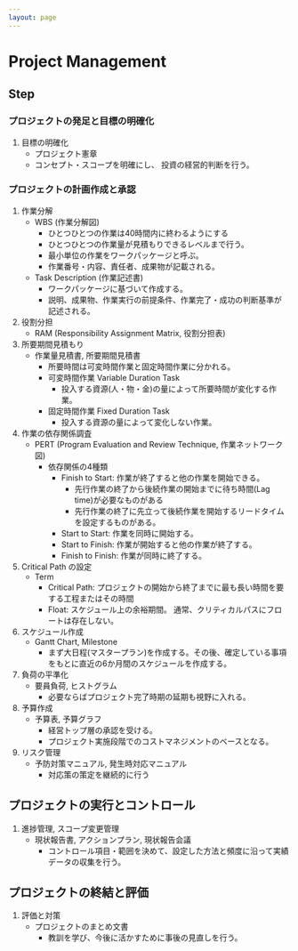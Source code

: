 ```yaml
---
layout: page
---
```


# Project Management

## Step

### プロジェクトの発足と目標の明確化

1. 目標の明確化
    * プロジェクト憲章
    * コンセプト・スコープを明確にし、 投資の経営的判断を行う。

### プロジェクトの計画作成と承認

1. 作業分解
    * WBS (作業分解図)
        * ひとつひとつの作業は40時間内に終わるようにする
        * ひとつひとつの作業量が見積もりできるレベルまで行う。
        * 最小単位の作業をワークパッケージと呼ぶ。
        * 作業番号・内容、責任者、成果物が記載される。
    * Task Description (作業記述書)
        * ワークパッケージに基づいて作成する。
        * 説明、成果物、作業実行の前提条件、作業完了・成功の判断基準が記述される。
1. 役割分担
    * RAM (Responsibility Assignment Matrix, 役割分担表)
1. 所要期間見積もり
    * 作業量見積書, 所要期間見積書
        * 所要時間は可変時間作業と固定時間作業に分かれる。
        * 可変時間作業 Variable Duration Task
            * 投入する資源(人・物・金)の量によって所要時間が変化する作業。
        * 固定時間作業 Fixed Duration Task
            * 投入する資源の量によって変化しない作業。
1. 作業の依存関係調査
    * PERT (Program Evaluation and Review Technique, 作業ネットワーク図)
        * 依存関係の4種類
            * Finish to Start: 作業が終了すると他の作業を開始できる。
                * 先行作業の終了から後続作業の開始までに待ち時間(Lag time)が必要なものがある
                * 先行作業の終了に先立って後続作業を開始するリードタイムを設定するものがある。
            * Start to Start: 作業を同時に開始する。
            * Start to Finish: 作業が開始すると他の作業が終了する。
            * Finish to Finish: 作業が同時に終了する。
1. Critical Path の設定
    * Term
        * Critical Path: プロジェクトの開始から終了までに最も長い時間を要する工程またはその時間
        * Float: スケジュール上の余裕期間。 通常、クリティカルパスにフロートは存在しない。
1. スケジュール作成
    * Gantt Chart, Milestone
        * まず大日程(マスタープラン)を作成する。その後、確定している事項をもとに直近の6か月間のスケジュールを作成する。
1. 負荷の平準化
    * 要員負荷, ヒストグラム
        * 必要ならばプロジェクト完了時期の延期も視野に入れる。
1. 予算作成
    * 予算表, 予算グラフ
        * 経営トップ層の承認を受ける。
        * プロジェクト実施段階でのコストマネジメントのベースとなる。
1. リスク管理
    * 予防対策マニュアル, 発生時対応マニュアル
        * 対応策の策定を継続的に行う

## プロジェクトの実行とコントロール

1. 進捗管理, スコープ変更管理
    * 現状報告書, アクションプラン, 現状報告会議
        * コントロール項目・範囲を決めて、設定した方法と頻度に沿って実績データの収集を行う。

## プロジェクトの終結と評価

1. 評価と対策
    * プロジェクトのまとめ文書
        * 教訓を学び、今後に活かすために事後の見直しを行う。



